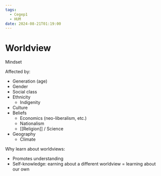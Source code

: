 ```yaml
---
tags:
  - Cegep1
  - HUM
date: 2024-08-21T01:19:00
---
```


# Worldview

Mindset

Affected by:

- Generation (age)
- Gender
- Social class
- Ethnicity
	- Indigenity
- Culture
- Beliefs
	- Economics (neo-liberalism, etc.)
	- Nationalism
	- [[Religion]] / Science
- Geography
	- Climate

Why learn about worldviews:

- Promotes understanding
- Self-knowledge: earning about a different worldview = learning about our own